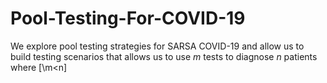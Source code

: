 # Pool-Testing-For-COVID-19
We explore pool testing strategies for SARSA COVID-19 and allow us to build testing scenarios that allows us to use $m$ tests to diagnose $n$ patients where [\m<n\]
